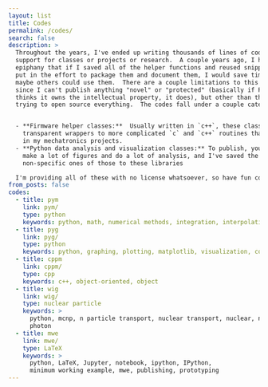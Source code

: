 ```yaml
---
layout: list
title: Codes
permalink: /codes/
search: false
description: >
  Throughout the years, I've ended up writing thousands of lines of code as
  support for classes or projects or research.  A couple years ago, I had the
  epiphany that if I saved all of the helper functions and reused snippets, and
  put in the effort to package them and document them, I would save time, and
  maybe others could use them.  There are a couple limitations to this plan,
  since I can't publish anything "novel" or "protected" (basically if Purdue
  thinks it owns the intellectual property, it does), but other than that, I'm
  trying to open source everything.  The codes fall under a couple categories:


  - **Firmware helper classes:**  Usually written in `c++`, these classes are
    transparent wrappers to more complicated `c` and `c++` routines that help
    in my mechatronics projects.
  - **Python data analysis and visualization classes:** To publish, you need to
    make a lot of figures and do a lot of analysis, and I've saved the
    non-specific ones of those to these libraries

  I'm providing all of these with no license whatsoever, so have fun coding!
from_posts: false
codes:
  - title: pym
    link: pym/
    type: python
    keywords: python, math, numerical methods, integration, interpolation
  - title: pyg
    link: pyg/
    type: python
    keywords: python, graphing, plotting, matplotlib, visualization, contour
  - title: cppm
    link: cppm/
    type: cpp
    keywords: c++, object-oriented, object
  - title: wig
    link: wig/
    type: nuclear particle
    keywords: >
      python, mcnp, n particle transport, nuclear transport, nuclear, neutron,
      photon
  - title: mwe
    link: mwe/
    type: LaTeX
    keywords: >
      python, LaTeX, Jupyter, notebook, ipython, IPython,
      minimum working example, mwe, publishing, prototyping
---
```


